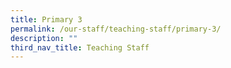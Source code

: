 ```yaml
---
title: Primary 3
permalink: /our-staff/teaching-staff/primary-3/
description: ""
third_nav_title: Teaching Staff
---
```

